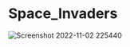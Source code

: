 # Space_Invaders
![Screenshot 2022-11-02 225440](https://user-images.githubusercontent.com/87260992/199559242-66b776a5-63de-4185-a282-f5cd0dff16d1.png)

